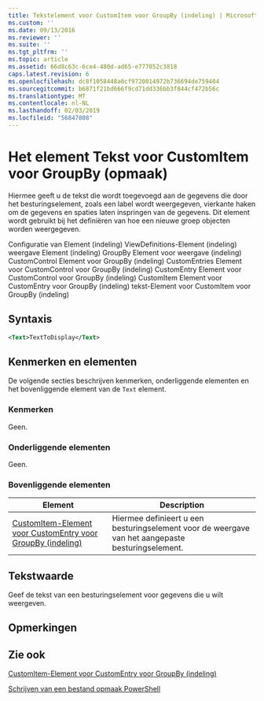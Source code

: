 ```yaml
---
title: Tekstelement voor CustomItem voor GroupBy (indeling) | Microsoft Docs
ms.custom: ''
ms.date: 09/13/2016
ms.reviewer: ''
ms.suite: ''
ms.tgt_pltfrm: ''
ms.topic: article
ms.assetid: 66d8c63c-6ce4-480d-ad65-e777052c3818
caps.latest.revision: 6
ms.openlocfilehash: dc8f1058448a0cf9720014972b736694de759404
ms.sourcegitcommit: b6871f21bd666f9cd71dd336bb3f844cf472b56c
ms.translationtype: MT
ms.contentlocale: nl-NL
ms.lasthandoff: 02/03/2019
ms.locfileid: "56847808"
---
```

# <a name="text-element-for-customitem-for-groupby-format"></a>Het element Tekst voor CustomItem voor GroupBy (opmaak)

Hiermee geeft u de tekst die wordt toegevoegd aan de gegevens die door het besturingselement, zoals een label wordt weergegeven, vierkante haken om de gegevens en spaties laten inspringen van de gegevens. Dit element wordt gebruikt bij het definiëren van hoe een nieuwe groep objecten worden weergegeven.

Configuratie van Element (indeling) ViewDefinitions-Element (indeling) weergave Element (indeling) GroupBy Element voor weergave (indeling) CustomControl Element voor GroupBy (indeling) CustomEntries Element voor CustomControl voor GroupBy (indeling) CustomEntry Element voor CustomControl voor GroupBy (indeling) CustomItem Element voor CustomEntry voor GroupBy (indeling) tekst-Element voor CustomItem voor GroupBy (indeling)

## <a name="syntax"></a>Syntaxis

```xml
<Text>TextToDisplay</Text>
```

## <a name="attributes-and-elements"></a>Kenmerken en elementen

De volgende secties beschrijven kenmerken, onderliggende elementen en het bovenliggende element van de `Text` element.

### <a name="attributes"></a>Kenmerken

Geen.

### <a name="child-elements"></a>Onderliggende elementen

Geen.

### <a name="parent-elements"></a>Bovenliggende elementen

|Element|Description|
|-------------|-----------------|
|[CustomItem-Element voor CustomEntry voor GroupBy (indeling)](./customitem-element-for-customentry-for-groupby-format.md)|Hiermee definieert u een besturingselement voor de weergave van het aangepaste besturingselement.|

## <a name="text-value"></a>Tekstwaarde

Geef de tekst van een besturingselement voor gegevens die u wilt weergeven.

## <a name="remarks"></a>Opmerkingen

## <a name="see-also"></a>Zie ook

[CustomItem-Element voor CustomEntry voor GroupBy (indeling)](./customitem-element-for-customentry-for-groupby-format.md)

[Schrijven van een bestand opmaak PowerShell](./writing-a-powershell-formatting-file.md)
